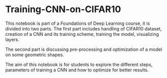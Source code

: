 # Training-CNN-on-CIFAR10
This notebook is part of a Foundations of Deep Learning course, it is divided into two parts. 
The first part includes handling of CIFAR10 dataset, creation of a CNN and its training scheme, training the model, visualizing layers. 

The second part is discussing pre-processing and optimization of a model on some geometric shapes. 

The aim of this notebook is for students to explore the different steps, parameters of training a CNN and how to optimize for better results. 



